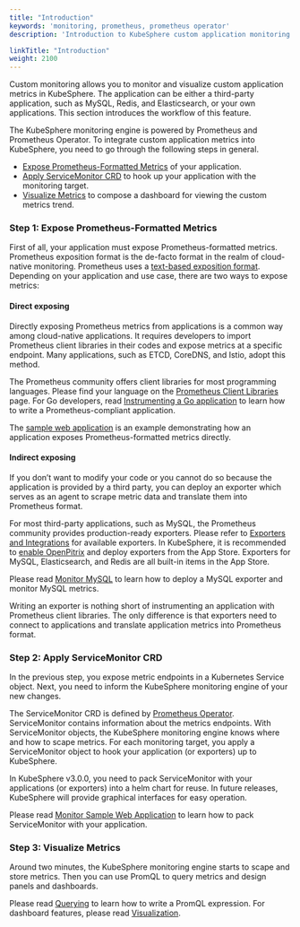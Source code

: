 ```yaml
---
title: "Introduction"
keywords: 'monitoring, prometheus, prometheus operator'
description: 'Introduction to KubeSphere custom application monitoring.'

linkTitle: "Introduction"
weight: 2100
---
```


Custom monitoring allows you to monitor and visualize custom application metrics in KubeSphere. The application can be either a third-party application, such as MySQL, Redis, and Elasticsearch, or your own applications. This section introduces the workflow of this feature.

The KubeSphere monitoring engine is powered by Prometheus and Prometheus Operator. To integrate custom application metrics into KubeSphere, you need to go through the following steps in general.

- [Expose Prometheus-Formatted Metrics](#step-1-expose-prometheus-formatted-metrics) of your application.
- [Apply ServiceMonitor CRD](#step-2-apply-servicemonitor-crd) to hook up your application with the monitoring target.
- [Visualize Metrics](#step-3-visualize-metrics) to compose a dashboard for viewing the custom metrics trend.

### Step 1: Expose Prometheus-Formatted Metrics

First of all, your application must expose Prometheus-formatted metrics. Prometheus exposition format is the de-facto format in the realm of cloud-native monitoring. Prometheus uses a [text-based exposition format](https://prometheus.io/docs/instrumenting/exposition_formats/). Depending on your application and use case, there are two ways to expose metrics:

#### Direct exposing

Directly exposing Prometheus metrics from applications is a common way among cloud-native applications. It requires developers to import Prometheus client libraries in their codes and expose metrics at a specific endpoint. Many applications, such as ETCD, CoreDNS, and Istio, adopt this method.

The Prometheus community offers client libraries for most programming languages. Please find your language on the [Prometheus Client Libraries](https://prometheus.io/docs/instrumenting/clientlibs/) page. For Go developers, read [Instrumenting a Go application](https://prometheus.io/docs/guides/go-application/) to learn how to write a Prometheus-compliant application.

The [sample web application](../examples/monitor-sample-web) is an example demonstrating how an application exposes Prometheus-formatted metrics directly.

#### Indirect exposing

If you don’t want to modify your code or you cannot do so because the application is provided by a third party, you can deploy an exporter which serves as an agent to scrape metric data and translate them into Prometheus format.

For most third-party applications, such as MySQL, the Prometheus community provides production-ready exporters. Please refer to [Exporters and Integrations](https://prometheus.io/docs/instrumenting/exporters/) for available exporters. In KubeSphere, it is recommended to [enable OpenPitrix](../../../pluggable-components/app-store/) and deploy exporters from the App Store. Exporters for MySQL, Elasticsearch, and Redis are all built-in items in the App Store.

Please read [Monitor MySQL](../examples/monitor-mysql) to learn how to deploy a MySQL exporter and monitor MySQL metrics.

Writing an exporter is nothing short of instrumenting an application with Prometheus client libraries. The only difference is that exporters need to connect to applications and translate application metrics into Prometheus format.

### Step 2: Apply ServiceMonitor CRD

In the previous step, you expose metric endpoints in a Kubernetes Service object. Next, you need to inform the KubeSphere monitoring engine of your new changes.

The ServiceMonitor CRD is defined by [Prometheus Operator](https://github.com/prometheus-operator/prometheus-operator). ServiceMonitor contains information about the metrics endpoints. With ServiceMonitor objects, the KubeSphere monitoring engine knows where and how to scape metrics. For each monitoring target, you apply a ServiceMonitor object to hook your application (or exporters) up to KubeSphere.

In KubeSphere v3.0.0, you need to pack ServiceMonitor with your applications (or exporters) into a helm chart for reuse. In future releases, KubeSphere will provide graphical interfaces for easy operation.

Please read [Monitor Sample Web Application](../examples/monitor-sample-web) to learn how to pack ServiceMonitor with your application.

### Step 3: Visualize Metrics

Around two minutes, the KubeSphere monitoring engine starts to scape and store metrics. Then you can use PromQL to query metrics and design panels and dashboards.

Please read [Querying](../visualization/querying) to learn how to write a PromQL expression. For dashboard features, please read [Visualization](../visualization/overview).
